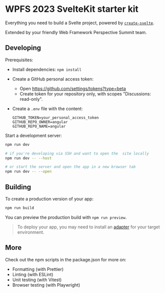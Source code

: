 # WPFS 2023 SvelteKit starter kit

Everything you need to build a Svelte project, powered by [`create-svelte`](https://github.com/sveltejs/kit/tree/master/packages/create-svelte).

Extended by your friendly Web Framework Perspective Summit team.

## Developing

Prerequisites:

- Install dependencies: `npm install`

- Create a GitHub personal access token:

  - Open https://github.com/settings/tokens?type=beta
  - Create token for your repository only, with scopes "Discussions: read-only".

- Create a `.env` file with the content:

  ```
  GITHUB_TOKEN=your_personal_access_token
  GITHUB_REPO_OWNER=angular
  GITHUB_REPO_NAME=angular
  ```

Start a development server:

```bash
npm run dev

# if you're developing via SSH and want to open the  site locally
npm run dev -- --host

# or start the server and open the app in a new browser tab
npm run dev -- --open
```

## Building

To create a production version of your app:

```bash
npm run build
```

You can preview the production build with `npm run preview`.

> To deploy your app, you may need to install an [adapter](https://kit.svelte.dev/docs/adapters) for your target environment.

## More

Check out the npm scripts in the package.json for more on:

- Formatting (with Prettier)
- Linting (with ESLint)
- Unit testing (with Vitest)
- Browser testing (with Playwright)
